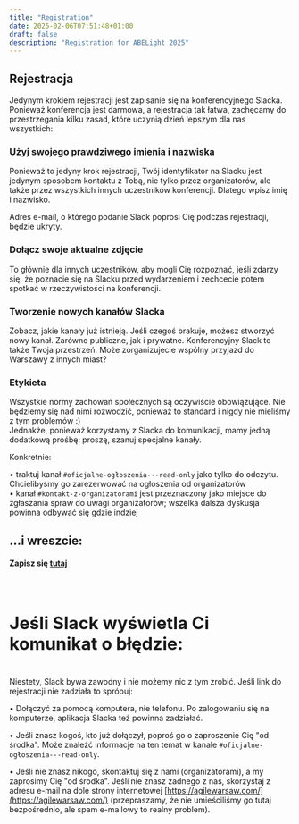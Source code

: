 ```yaml
---
title: "Registration"
date: 2025-02-06T07:51:48+01:00
draft: false
description: "Registration for ABELight 2025"
---
```


## Rejestracja

Jedynym krokiem rejestracji jest zapisanie się na konferencyjnego Slacka.
Ponieważ konferencja jest darmowa, a rejestracja tak łatwa, zachęcamy do przestrzegania kilku zasad, które uczynią dzień lepszym dla nas wszystkich:

### Użyj swojego prawdziwego imienia i nazwiska

Ponieważ to jedyny krok rejestracji, Twój identyfikator na Slacku jest jedynym sposobem kontaktu z Tobą, nie tylko przez organizatorów, ale także przez wszystkich innych uczestników konferencji. Dlatego wpisz imię i nazwisko.

Adres e-mail, o którego podanie Slack poprosi Cię podczas rejestracji, będzie ukryty.

### Dołącz swoje aktualne zdjęcie

To głównie dla innych uczestników, aby mogli Cię rozpoznać, jeśli zdarzy się, że poznacie się na Slacku przed wydarzeniem i zechcecie potem spotkać w rzeczywistości na konferencji.

### Tworzenie nowych kanałów Slacka

Zobacz, jakie kanały już istnieją. Jeśli czegoś brakuje, możesz stworzyć nowy kanał. Zarówno publiczne, jak i prywatne. Konferencyjny Slack to także Twoja przestrzeń. Może zorganizujecie wspólny przyjazd do Warszawy z innych miast?

### Etykieta

Wszystkie normy zachowań społecznych są oczywiście obowiązujące. Nie będziemy się nad nimi rozwodzić, ponieważ to standard i nigdy nie mieliśmy z tym problemów :)  
Jednakże, ponieważ korzystamy z Slacka do komunikacji, mamy jedną dodatkową prośbę: proszę, szanuj specjalne kanały.

Konkretnie:

   • traktuj kanał `#oficjalne-ogłoszenia---read-only` jako tylko do odczytu. Chcielibyśmy go zarezerwować na ogłoszenia od organizatorów  
   • kanał `#kontakt-z-organizatorami` jest przeznaczony jako miejsce do zgłaszania spraw do uwagi organizatorów; wszelka dalsza dyskusja powinna odbywać się gdzie indziej

## ...i wreszcie:

#### Zapisz się <a id="in-your-face" href="https://join.slack.com/t/abelight2025/shared_invite/zt-31y311884-J~6ScxSlxrOtRMwqC0OWDA">tutaj</a>


<h4 style="font-size: 2.2em;"><br> Jeśli Slack wyświetla Ci komunikat o błędzie:</h4>

Niestety, Slack bywa zawodny i nie możemy nic z tym zrobić. Jeśli link do rejestracji nie zadziała to spróbuj:

   • Dołączyć za pomocą komputera, nie telefonu. Po zalogowaniu się na komputerze, aplikacja Slacka też powinna zadziałać.

   • Jeśli znasz kogoś, kto już dołączył, poproś go o zaproszenie Cię "od środka". Może znaleźć informacje na ten temat w kanale `#oficjalne-ogłoszenia---read-only`.
    
   • Jeśli nie znasz nikogo, skontaktuj się z nami (organizatorami), a my zaprosimy Cię "od środka". Jeśli nie znasz żadnego z nas, skorzystaj z adresu e-mail na dole strony internetowej [https://agilewarsaw.com/](https://agilewarsaw.com/) (przepraszamy, że nie umieściliśmy go tutaj bezpośrednio, ale spam e-mailowy to realny problem).
